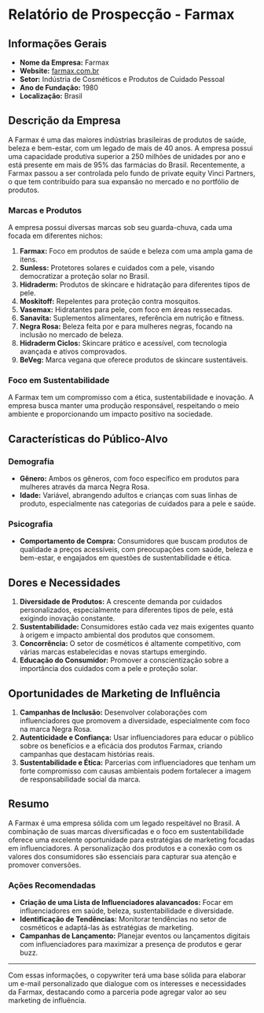 # Relatório de Prospecção - Farmax

## Informações Gerais

- **Nome da Empresa:** Farmax
- **Website:** [farmax.com.br](https://www.farmax.com.br/)
- **Setor:** Indústria de Cosméticos e Produtos de Cuidado Pessoal
- **Ano de Fundação:** 1980
- **Localização:** Brasil

## Descrição da Empresa

A Farmax é uma das maiores indústrias brasileiras de produtos de saúde, beleza e bem-estar, com um legado de mais de 40 anos. A empresa possui uma capacidade produtiva superior a 250 milhões de unidades por ano e está presente em mais de 95% das farmácias do Brasil. Recentemente, a Farmax passou a ser controlada pelo fundo de private equity Vinci Partners, o que tem contribuído para sua expansão no mercado e no portfólio de produtos.

### Marcas e Produtos

A empresa possui diversas marcas sob seu guarda-chuva, cada uma focada em diferentes nichos:

1. **Farmax:** Foco em produtos de saúde e beleza com uma ampla gama de itens.
2. **Sunless:** Protetores solares e cuidados com a pele, visando democratizar a proteção solar no Brasil.
3. **Hidraderm:** Produtos de skincare e hidratação para diferentes tipos de pele.
4. **Moskitoff:** Repelentes para proteção contra mosquitos.
5. **Vasemax:** Hidratantes para pele, com foco em áreas ressecadas.
6. **Sanavita:** Suplementos alimentares, referência em nutrição e fitness.
7. **Negra Rosa:** Beleza feita por e para mulheres negras, focando na inclusão no mercado de beleza.
8. **Hidraderm Ciclos:** Skincare prático e acessível, com tecnologia avançada e ativos comprovados.
9. **BeVeg:** Marca vegana que oferece produtos de skincare sustentáveis.

### Foco em Sustentabilidade

A Farmax tem um compromisso com a ética, sustentabilidade e inovação. A empresa busca manter uma produção responsável, respeitando o meio ambiente e proporcionando um impacto positivo na sociedade.

## Características do Público-Alvo

### Demografia

- **Gênero:** Ambos os gêneros, com foco específico em produtos para mulheres através da marca Negra Rosa.
- **Idade:** Variável, abrangendo adultos e crianças com suas linhas de produto, especialmente nas categorias de cuidados para a pele e saúde.

### Psicografia

- **Comportamento de Compra:** Consumidores que buscam produtos de qualidade a preços acessíveis, com preocupações com saúde, beleza e bem-estar, e engajados em questões de sustentabilidade e ética.

## Dores e Necessidades

1. **Diversidade de Produtos:** A crescente demanda por cuidados personalizados, especialmente para diferentes tipos de pele, está exigindo inovação constante.
2. **Sustentabilidade:** Consumidores estão cada vez mais exigentes quanto à origem e impacto ambiental dos produtos que consomem.
3. **Concorrência:** O setor de cosméticos é altamente competitivo, com várias marcas estabelecidas e novas startups emergindo.
4. **Educação do Consumidor:** Promover a conscientização sobre a importância dos cuidados com a pele e proteção solar.

## Oportunidades de Marketing de Influência

1. **Campanhas de Inclusão:** Desenvolver colaborações com influenciadores que promovem a diversidade, especialmente com foco na marca Negra Rosa.
2. **Autenticidade e Confiança:** Usar influenciadores para educar o público sobre os benefícios e a eficácia dos produtos Farmax, criando campanhas que destacam histórias reais.
3. **Sustentabilidade e Ética:** Parcerias com influenciadores que tenham um forte compromisso com causas ambientais podem fortalecer a imagem de responsabilidade social da marca.

## Resumo

A Farmax é uma empresa sólida com um legado respeitável no Brasil. A combinação de suas marcas diversificadas e o foco em sustentabilidade oferece uma excelente oportunidade para estratégias de marketing focadas em influenciadores. A personalização dos produtos e a conexão com os valores dos consumidores são essenciais para capturar sua atenção e promover conversões.

### Ações Recomendadas

- **Criação de uma Lista de Influenciadores alavancados:** Focar em influenciadores em saúde, beleza, sustentabilidade e diversidade.
- **Identificação de Tendências:** Monitorar tendências no setor de cosméticos e adaptá-las às estratégias de marketing.
- **Campanhas de Lançamento:** Planejar eventos ou lançamentos digitais com influenciadores para maximizar a presença de produtos e gerar buzz.

---

Com essas informações, o copywriter terá uma base sólida para elaborar um e-mail personalizado que dialogue com os interesses e necessidades da Farmax, destacando como a parceria pode agregar valor ao seu marketing de influência.